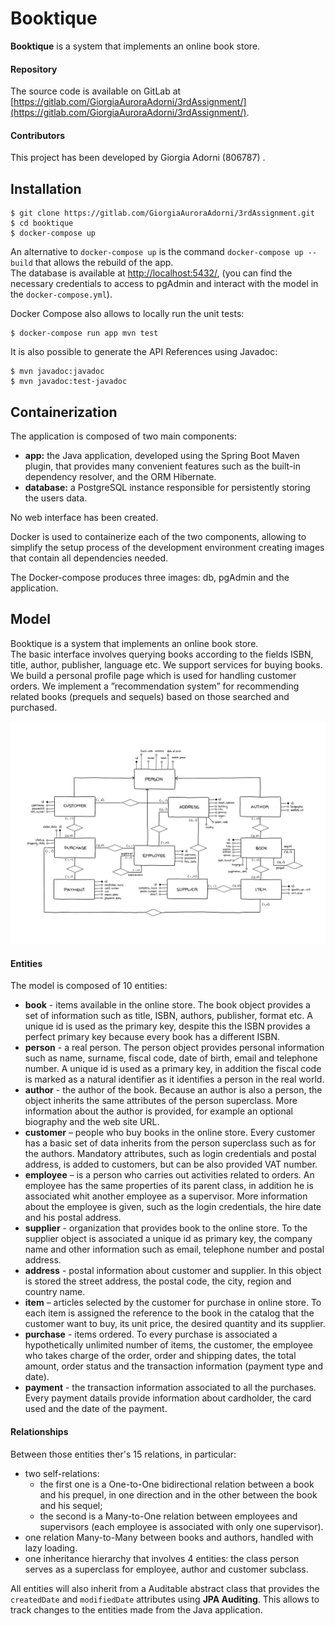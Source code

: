 # Booktique

**Booktique** is a system that implements an online book store.

#### Repository

The source code is available on GitLab at
[https://gitlab.com/GiorgiaAuroraAdorni/3rdAssignment/](https://gitlab.com/GiorgiaAuroraAdorni/3rdAssignment/).

#### Contributors

This project has been developed by Giorgia Adorni (806787) .

## Installation

```
$ git clone https://gitlab.com/GiorgiaAuroraAdorni/3rdAssignment.git
$ cd booktique
$ docker-compose up
```

An alternative to `docker-compose up` is the command `docker-compose up --build` that allows the rebuild of the app.  
The database is available at <http://localhost:5432/>, (you can find the necessary credentials to access to pgAdmin and interact with the model in the `docker-compose.yml`).

Docker Compose also allows to locally run the unit tests:

```
$ docker-compose run app mvn test
```

It is also possible to generate the API References using Javadoc:

```
$ mvn javadoc:javadoc
$ mvn javadoc:test-javadoc
```

## Containerization

The application is composed of two main components:

- **app:** the Java application, developed using the Spring Boot Maven plugin, that provides many convenient features such as the built-in dependency resolver, and the ORM Hibernate.
- **database:** a PostgreSQL instance responsible for persistently storing the users data.

No web interface has been created.

Docker is used to containerize each of the two components, allowing to simplify the setup process of the development environment creating images that contain all dependencies needed.

The Docker-compose produces three images: db, pgAdmin and the application.

## Model

Booktique is a system that implements an online book store. <!-- spiegazione generale -->   
The basic interface involves querying books according to the fields ISBN, title, author, publisher, language etc. We support services for buying books. We build a personal profile page which is used for handling customer orders. We implement a ”recommendation system” for recommending related books (prequels and sequels) based on those searched and purchased. 

![alt text](images/ER-Booktique.PNG)

#### Entities

The model is composed of 10 entities:

- **book** - items available in the online store. The book object provides a set of information such as title, ISBN, authors, publisher, format etc. A unique id is used as the primary key, despite this the ISBN provides a perfect primary key because every book has a different ISBN.
- **person** - a real person. The person object provides personal information such as name, surname, fiscal code, date of birth, email and telephone number. A unique id is used as a primary key, in addition the fiscal code is marked as a natural identifier as it identifies a person in the real world.
- **author** - the author of the book. Because an author is also a person, the object inherits the same attributes of the person superclass. More information about the author is provided, for example an optional biography and the web site URL.
- **customer** – people who buy  books in the online store. Every customer has a basic set of data inherits from the person superclass such as for the authors. Mandatory attributes, such as login credentials and postal address, is added to customers, but can be also provided VAT number.
- **employee** – is a person who carries out activities related to orders. An employee has the same properties of its parent class, in addition he is associated whit another employee as a supervisor. More information about the employee is given, such as the login credentials, the hire date and his postal address.
- **supplier** - organization that provides book to the online store. To the supplier object is associated a unique id as primary key, the company name and other information such as email, telephone number and postal address.
- **address** - postal information about customer and supplier. In this object is stored the street address, the postal code, the city, region and country name.
- **item** – articles selected by the customer for purchase in online store. To each item is assigned the reference to the book in the catalog that the customer want to buy, its unit price, the desired quantity and its supplier.
- **purchase** - items ordered. To every purchase is associated a hypothetically unlimited number of items, the customer, the employee who takes charge of the order, order and shipping dates, the total amount,  order status and the transaction information (payment type and date).
- **payment** - the transaction information associated to all the purchases. Every payment datails provide information about cardholder, the card used and the date of the payment.

#### Relationships

Between those entities ther's 15 relations, in particular:

- two self-relations: 
  - the first one is a One-to-One bidirectional relation between a book and his prequel, in one direction and in the other between the book and his sequel; 
  - the second is a Many-to-One relation between employees and supervisors (each employee is associated with only one supervisor).
- one relation Many-to-Many between books and authors, handled with lazy loading.
- one inheritance hierarchy that involves 4 entities:  the class person serves as a superclass for employee, author and customer subclass.  

All entities will also inherit from a Auditable abstract class that provides the `createdDate` and `modifiedDate` attributes using **JPA Auditing**. This allows to track changes to the entities made from the Java application.




